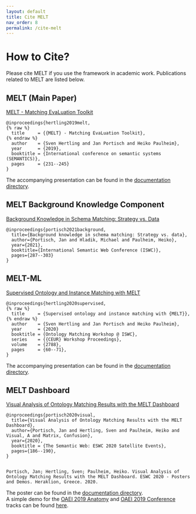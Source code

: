 ```yaml
---
layout: default
title: Cite MELT
nav_order: 8
permalink: /cite-melt
---
```


# How to Cite?
Please cite MELT if you use the framework in academic work. Publications related to MELT are listed below.

## MELT (Main Paper)
[MELT - Matching EvaLuation Toolkit](https://link.springer.com/content/pdf/10.1007%2F978-3-030-33220-4_17.pdf)

```
@inproceedings{hertling2019melt,
{% raw %}
  title     = {{MELT} - Matching EvaLuation Toolkit},
{% endraw %}
  author    = {Sven Hertling and Jan Portisch and Heiko Paulheim},
  year      = {2019},
  booktitle = {International conference on semantic systems (SEMANTICS)},
  pages     = {231--245}
}
```

The accompanying presentation can be found in the <a href="https://github.com/dwslab/melt/blob/master/documentation/MELT_presentation_semantics.pdf">documentation directory</a>.<br/>


## MELT Background Knowledge Component
[Background Knowledge in Schema Matching: Strategy vs. Data](https://arxiv.org/pdf/2107.00001.pdf)
```
@inproceedings{portisch2021background,
  title={Background knowledge in schema matching: Strategy vs. data},
  author={Portisch, Jan and Hladik, Michael and Paulheim, Heiko},
  year={2021},
  booktitle={International Semantic Web Conference (ISWC)},
  pages={287--303}
}
```

## MELT-ML
[Supervised Ontology and Instance Matching with MELT](https://arxiv.org/pdf/2009.11102.pdf)
```
@inproceedings{hertling2020supervised,
{% raw %}
  title     = {Supervised ontology and instance matching with {MELT}},
{% endraw %}
  author    = {Sven Hertling and Jan Portisch and Heiko Paulheim},
  year      = {2020}
  booktitle = {Ontology Matching Workshop @ ISWC},
  series    = {{CEUR} Workshop Proceedings},
  volume    = {2788},
  pages     = {60--71},
}
``` 
The accompanying presentation can be found in the <a href="https://github.com/dwslab/melt/blob/master/documentation/supervised_ontology_and_instance_matching_with_melt.pdf">documentation directory</a>.<br/>


## MELT Dashboard
[Visual Analysis of Ontology Matching Results with the MELT Dashboard](https://arxiv.org/pdf/2004.12628.pdf)
```
@inproceedings{portisch2020visual,
  title={Visual Analysis of Ontology Matching Results with the MELT Dashboard},
  author={Portisch, Jan and Hertling, Sven and Paulheim, Heiko and Visual, A and Matrix, Confusion},
  year={2020},
  booktitle = {The Semantic Web: ESWC 2020 Satellite Events},
  pages={186--190},
}


Portisch, Jan; Hertling, Sven; Paulheim, Heiko. Visual Analysis of Ontology Matching Results with the MELT Dashboard. ESWC 2020 - Posters and Demos. Heraklion, Greece. 2020.
``` 
The poster can be found in the <a href="https://github.com/dwslab/melt/blob/master/documentation/eswc_2020_melt_dashboard_poster.pdf">documentation directory</a>.<br/>
A simple demo for the <a href="http://oaei.ontologymatching.org/2019/anatomy/index.html">OAEI 2019 Anatomy</a> and <a href="http://oaei.ontologymatching.org/2019/conference/index.html">OAEI 2019 Conference</a> tracks can be found <a href="https://dwslab.github.io/melt/anatomy_conference_dashboard.html">here</a>.<br/>
